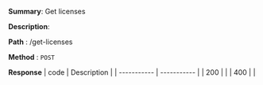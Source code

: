 **Summary**: Get licenses

**Description**:

**Path** : /get-licenses

**Method** : `POST`

**Response**
| code      | Description |
| ----------- | ----------- |
|  200   |       |
|  400   |       |


